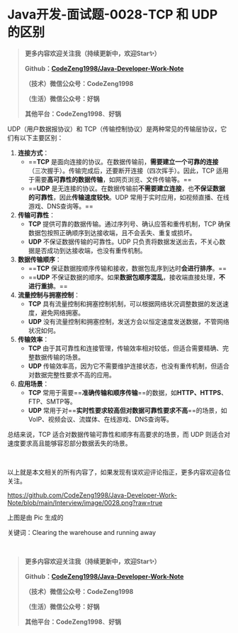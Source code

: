# Java开发-面试题-0028-TCP 和 UDP 的区别

> **更多内容欢迎关注我（持续更新中，欢迎Star✨）**
>
> **Github：[CodeZeng1998/Java-Developer-Work-Note](https://github.com/CodeZeng1998/Java-Developer-Work-Note)**
>
> **（技术）微信公众号：CodeZeng1998**
>
> **（生活）微信公众号：好锅**
>
> **其他平台：CodeZeng1998**、**好锅**



UDP（用户数据报协议）和 TCP（传输控制协议）是两种常见的传输层协议，它们有以下主要区别：



1. **连接方式**：
   - ==**TCP** 是面向连接的协议。在数据传输前，**需要建立一个可靠的连接**（三次握手）。传输完成后，还要断开连接（四次挥手）。因此，TCP 适用于需要**高可靠性的数据传输**，如网页浏览、文件传输等。==
   - ==**UDP** 是无连接的协议。在数据传输前**不需要建立连接**，也**不保证数据的可靠性**，因此**传输速度较快**。UDP 常用于实时应用，如视频直播、在线游戏、DNS查询等。==
2. **传输可靠性**：
   - **TCP** 提供可靠的数据传输。通过序列号、确认应答和重传机制，TCP 确保数据包按照正确顺序到达接收端，且不会丢失、重复或损坏。
   - **UDP** 不保证数据传输的可靠性。UDP 只负责将数据发送出去，不关心数据是否成功到达接收端，也没有重传机制。
3. **数据传输顺序**：
   - ==**TCP** 保证数据按顺序传输和接收，数据包乱序到达时**会进行排序**。==
   - ==**UDP** 不保证数据的顺序。如果**数据包顺序混乱**，接收端直接处理，**不进行重排**。==
4. **流量控制与拥塞控制**：
   - **TCP** 具有流量控制和拥塞控制机制，可以根据网络状况调整数据的发送速度，避免网络拥塞。
   - **UDP** 没有流量控制和拥塞控制，发送方会以恒定速度发送数据，不管网络状况如何。
5. **传输效率**：
   - **TCP** 由于其可靠性和连接管理，传输效率相对较低，但适合需要精确、完整数据传输的场景。
   - **UDP** 传输效率高，因为它不需要维护连接状态，也没有重传机制，但适合对数据完整性要求不高的应用。
6. **应用场景**：
   - **TCP** 常用于需要==**准确传输和顺序传输**==的数据，如**HTTP、HTTPS**、FTP、SMTP等。
   - **UDP** 常用于对==**实时性要求较高但对数据可靠性要求不高**==的场景，如VoIP、视频会议、流媒体、在线游戏、DNS查询等。



总结来说，TCP 适合对数据传输可靠性和顺序有高要求的场景，而 UDP 则适合对速度要求高且能够容忍部分数据丢失的场景。



<br/>

以上就是本文相关的所有内容了，如果发现有误欢迎评论指正，更多内容欢迎各位关注。

![]()https://github.com/CodeZeng1998/Java-Developer-Work-Note/blob/main/Interview/image/0028.png?raw=true

上图是由 Pic 生成的

关键词：Clearing the warehouse and running away

<br/>



> **更多内容欢迎关注我（持续更新中，欢迎Star✨）**
>
> **Github：[CodeZeng1998/Java-Developer-Work-Note](https://github.com/CodeZeng1998/Java-Developer-Work-Note)**
>
> **（技术）微信公众号：CodeZeng1998**
>
> **（生活）微信公众号：好锅**
>
> **其他平台：CodeZeng1998**、**好锅**



